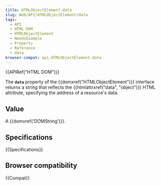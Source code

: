 ```yaml
---
title: HTMLObjectElement.data
slug: Web/API/HTMLObjectElement/data
tags:
  - API
  - HTML DOM
  - HTMLObjectElement
  - NeedsExample
  - Property
  - Reference
  - data
browser-compat: api.HTMLObjectElement.data
---
```

{{APIRef("HTML DOM")}}

The **`data`** property of the
{{domxref("HTMLObjectElement")}} interface returns a string that
reflects the {{htmlattrxref("data", "object")}} HTML attribute, specifying the address
of a resource's data.

## Value

A {{domxref('DOMString')}}.

## Specifications

{{Specifications}}

## Browser compatibility

{{Compat}}

